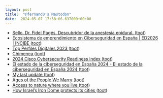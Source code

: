 ```yaml
---
layout: post
title:  "@fernand0's Mastodon"
date:  2024-05-07 17:38:06.637000+00:00
---
```

*  [Sello. Dr. Fidel Pagés. Descubridor de la anestesia epidural. ](https://avecesunafoto.wordpress.com/2024/05/07/sello-dr-fidel-pages-descubridor-de-la-anestesia-epidural) ([toot](https://mastodon.social/@fernand0/112401022100134275))
*  [Ecosistema de emprendimiento en  Ciberseguridad  en España \| ED2026 \| INCIBE ](https://www.incibe.es/emprendimiento/publicaciones/guias-y-estudios/estudios/ecosistema-de-emprendimiento-en-ciberseguridad-en-espan) ([toot](https://mastodon.social/@fernand0/112400914531235400))
*  [Top Perfiles Digitales 2023 ](https://www.inesdi.com/top-perfiles-digitales-2023) ([toot](https://mastodon.social/@fernand0/112400799605614539))
*  [Chimenea ](https://www.flickr.com/photos/fernand0/53684230258) ([toot](https://mastodon.social/@fernand0/112400569190950374))
*  [2024 Cisco Cybersecurity Readiness Index ](https://newsroom.cisco.com/c/r/newsroom/en/us/a/y2024/m03/cybersecurity-readiness-index-2024.htm) ([toot](https://mastodon.social/@fernand0/112400542827762074))
*  [El estado de la ciberseguridad en España 2024 - El estado de la ciberseguridad en España 2024 ](https://prisma.deloitte.es/el-estado-de-la-ciberseguridad-en-espana-2024) ([toot](https://mastodon.social/@fernand0/112400278204854408))
*  [My last update ](https://www.manyver.se/blog/2024-04-05) ([toot](https://mastodon.social/@fernand0/112399538428139817))
*  [Ages of the People We Marry ](https://flowingdata.com/2024/04/09/ages-of-the-people-we-choose-to-live-with-and-marry) ([toot](https://mastodon.social/@fernand0/112399401110042009))
*  [Access to nature where you live ](https://flowingdata.com/2024/04/12/access-to-nature-where-you-live) ([toot](https://mastodon.social/@fernand0/112399099304529744))
*  [How Israel’s Iron Dome protects its cities ](https://www.reuters.com/graphics/ISRAEL-PALESTINIANS/IRAN-DEFENCE/mypmkljzopr) ([toot](https://mastodon.social/@fernand0/112398808586477683))
